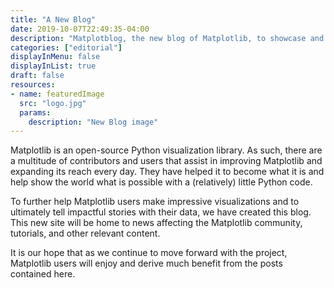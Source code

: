 ```yaml
---
title: "A New Blog"
date: 2019-10-07T22:49:35-04:00
description: "Matplotblog, the new blog of Matplotlib, to showcase and share great visualization stories."
categories: ["editorial"]
displayInMenu: false
displayInList: true
draft: false
resources:
- name: featuredImage
  src: "logo.jpg"
  params:
    description: "New Blog image"
---
```


Matplotlib is an open-source Python visualization library. As such, there are a multitude of contributors and users that assist in improving Matplotlib and expanding its reach every day. They have helped it to become what it is and help show the world what is possible with a (relatively) little Python code.

To further help Matplotlib users make impressive visualizations and to ultimately tell impactful stories with their data, we have created this blog. This new site will be home to news affecting the Matplotlib community, tutorials, and other relevant content.

It is our hope that as we continue to move forward with the project, Matplotlib users will enjoy and derive much benefit from the posts contained here.
